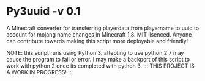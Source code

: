 # Py3uuid -v 0.1
A Minecraft converter for transferring playerdata from playername to uuid to account for mojang name changes in Minecraft 1.8.
MIT lisenced. Anyone can contribute towards making this script more deployable and friendly!

NOTE: this script runs using Python 3. attepting to use python 2.7 may cause the program to fail or error.
I may make a backport of this script to work with python 2 once its completed with python 3.
::: THIS PROJECT IS A WORK IN PROGRESS! ::: 
